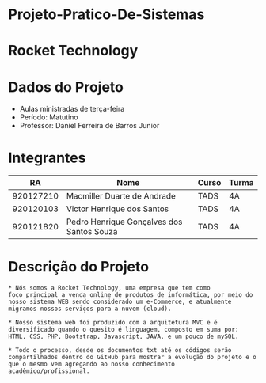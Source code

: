 # Projeto-Pratico-De-Sistemas

# Rocket Technology

# Dados do Projeto
  * Aulas ministradas de terça-feira
  * Período: Matutino
  * Professor: Daniel Ferreira de Barros Junior
 
 # Integrantes

 |   RA    |                  Nome                     | Curso | Turma |
 |---------|-------------------------------------------|-------|-------|   
 |920127210|       Macmiller Duarte de Andrade         | TADS  |   4A  |
 |920120103|        Victor Henrique dos Santos         | TADS  |   4A  |
 |920121820| Pedro Henrique Gonçalves dos Santos Souza | TADS  |   4A  |

 # Descrição do Projeto
      
    * Nós somos a Rocket Technology, uma empresa que tem como 
    foco principal a venda online de produtos de informática, por meio do nosso sistema WEB sendo considerado um e-Commerce, e atualmente migramos nossos serviços para a nuvem (cloud).
        
    * Nosso sistema web foi produzido com a arquitetura MVC e é diversificado quando o quesito é linguagem, composto em suma por: HTML, CSS, PHP, Bootstrap, Javascript, JAVA, e um pouco de mySQL.
      
    * Todo o processo, desde os documentos txt até os códigos serão compartilhados dentro do GitHub para mostrar a evolução do projeto e o que o mesmo vem agregando ao nosso conhecimento acadêmico/profissional.
